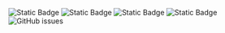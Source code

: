 ![Static Badge](https://img.shields.io/badge/blacklists-60-000000) ![Static Badge](https://img.shields.io/badge/blacklisted-2968290-cc0000) ![Static Badge](https://img.shields.io/badge/whitelisted-2242-00CC00) ![Static Badge](https://img.shields.io/badge/streaming_blacklist-28106-000000) ![GitHub issues](https://img.shields.io/github/issues/fabriziosalmi/blacklists)
